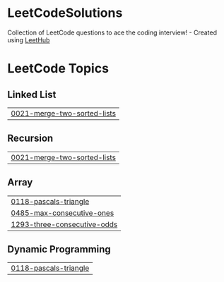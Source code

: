 # LeetCodeSolutions
Collection of LeetCode questions to ace the coding interview! - Created using [LeetHub](https://github.com/QasimWani/LeetHub)

<!---LeetCode Topics Start-->
# LeetCode Topics
## Linked List
|  |
| ------- |
| [0021-merge-two-sorted-lists](https://github.com/MohanapriyaElango/LeetCodeSolutions/tree/master/0021-merge-two-sorted-lists) |
## Recursion
|  |
| ------- |
| [0021-merge-two-sorted-lists](https://github.com/MohanapriyaElango/LeetCodeSolutions/tree/master/0021-merge-two-sorted-lists) |
## Array
|  |
| ------- |
| [0118-pascals-triangle](https://github.com/MohanapriyaElango/LeetCodeSolutions/tree/master/0118-pascals-triangle) |
| [0485-max-consecutive-ones](https://github.com/MohanapriyaElango/LeetCodeSolutions/tree/master/0485-max-consecutive-ones) |
| [1293-three-consecutive-odds](https://github.com/MohanapriyaElango/LeetCodeSolutions/tree/master/1293-three-consecutive-odds) |
## Dynamic Programming
|  |
| ------- |
| [0118-pascals-triangle](https://github.com/MohanapriyaElango/LeetCodeSolutions/tree/master/0118-pascals-triangle) |
<!---LeetCode Topics End-->